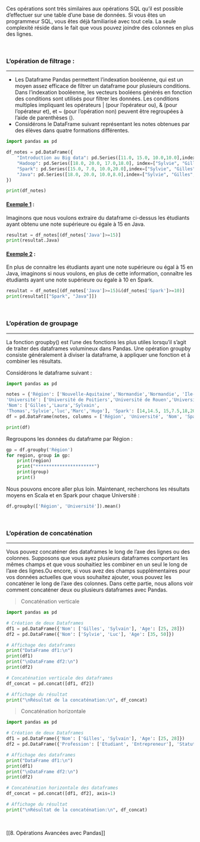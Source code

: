 
Ces opérations sont très similaires aux opérations SQL qu’il est possible d’effectuer sur une table d’une base de données. Si vous êtes un programmeur SQL, vous êtes déjà familiarisé avec tout cela. La seule complexité réside dans le fait que vous pouvez joindre des colonnes en plus des lignes.

<br>

### L’opération de filtrage :

---

- Les Dataframe Pandas permettent l’indexation booléenne, qui est un moyen assez efficace de filtrer un dataframe pour plusieurs conditions. Dans l’indexation booléenne, les vecteurs booléens générés en fonction des conditions sont utilisés pour filtrer les données. Les conditions multiples impliquant les opérateurs | (pour l’opérateur ou), & (pour l’opérateur et), et ~ (pour l’opération non) peuvent être regroupées à l’aide de parenthèses ().
- Considérons le DataFrame suivant représentant les notes obtenues par des élèves dans quatre formations différentes.

```python
import pandas as pd

df_notes = pd.DataFrame({
	"Introduction au Big data": pd.Series([11.0, 15.0, 10.0,10.0],index=["Sylvie", "Gilles", "Sylvain", "Thomas"]),
	"Hadoop": pd.Series([18.0, 20.0, 17.0,18.0], index=["Sylvie", "Gilles", "Sylvain", "Thomas"]),
	"Spark": pd.Series([15.0, 7.0, 10.0,20.0],index=["Sylvie", "Gilles", "Sylvain", "Thomas"]),
	"Java": pd.Series([18.0, 20.0, 10.0,8.0],index=["Sylvie", "Gilles", "Sylvain", "Thomas"]),
})

print(df_notes)
```

#### <u>Exemple 1</u> : 

Imaginons que nous voulons extraire du dataframe ci-dessus les étudiants ayant obtenu une note supérieure ou égale à 15 en Java.

```python
resultat = df_notes[(df_notes['Java']>=15)]
print(resultat.Java)
```

#### <u>Exemple 2</u> : 

En plus de connaitre les étudiants ayant une note supérieure ou égal à 15 en Java, imaginons si nous voulons, en plus de cette information, connaître les étudiants ayant une note supérieure ou égale à 10 en Spark.

```python
resultat = df_notes[(df_notes['Java']>=15)&(df_notes['Spark']>=10)]
print(resultat[["Spark", "Java"]])
```

<br>

### L’opération de groupage

---

La fonction groupby() est l’une des fonctions les plus utiles lorsqu’il s’agit de traiter des dataframes volumineux dans Pandas. Une opération groupby consiste généralement à diviser la dataframe, à appliquer une fonction et à combiner les résultats.

Considérons le dataframe suivant :

```python
import pandas as pd

notes = {'Région': ['Nouvelle-Aquitaine','Normandie','Normandie', 'Ile-de-France','Ile-de-France','Grand Est','Grand Est','Grand Est'],
'Université': ['Université de Poitiers','Université de Rouen','Université de Rouen', 'Université de Paris','Université de Paris','Université de Reims','Université de Reims','Université de Reims'],
'Nom': ['Gilles','Laura','Sylvain',
'Thomas','Sylvie','luc','Marc','Hugo'], 'Spark': [14,14.5, 15,7.5,18,20,19,14], 'Scala': [15,10,11,9,10.5,18.5,16,16]}
df = pd.DataFrame(notes, columns = ['Région', 'Université', 'Nom', 'Spark', 'Scala'])

print(df)
```

Regroupons les données du dataframe par Région :

```python
gp = df.groupby('Région')
for region, group in gp:
	print(region)
	print("**********************")
	print(group)
	print()
```

Nous pouvons encore aller plus loin. Maintenant, recherchons les résultats moyens en Scala et en Spark pour chaque Université :

```python
df.groupby(['Région', 'Université']).mean()
```

<br>

### L’opération de concaténation

---

Vous pouvez concaténer des dataframes le long de l’axe des lignes ou des colonnes. Supposons que vous ayez plusieurs dataframes comportant les mêmes champs et que vous souhaitiez les combiner en un seul le long de l’axe des lignes.Ou encore, si vous avez des champs supplémentaires pour vos données actuelles que vous souhaitez ajouter, vous pouvez les concaténer le long de l’axe des colonnes. Dans cette partie, nous allons voir comment concaténer deux ou plusieurs dataframes avec Pandas.

> Concaténation verticale

```python
import pandas as pd

# Création de deux Dataframes
df1 = pd.DataFrame({'Nom': ['Gilles', 'Sylvain'], 'Age': [25, 28]})
df2 = pd.DataFrame({'Nom': ['Sylvie', 'Luc'], 'Age': [35, 50]})

# Affichage des dataframes
print("DataFrame df1:\n")
print(df1)
print("\nDataFrame df2:\n")
print(df2)

# Concaténation verticale des dataframes
df_concat = pd.concat([df1, df2])

# Affichage du résultat
print("\nRésultat de la concaténation:\n", df_concat)
```

> Concaténation horizontale

```python
import pandas as pd

# Création de deux Dataframes
df1 = pd.DataFrame({'Nom': ['Gilles', 'Sylvain'], 'Age': [25, 28]})
df2 = pd.DataFrame({'Profession': ['Etudiant', 'Entrepreneur'], 'Statut Matrimoniale': ['Célibataire', 'Marié']})

# Affichage des dataframes
print("DataFrame df1:\n")
print(df1)
print("\nDataFrame df2:\n")
print(df2)

# Concaténation horizontale des dataframes
df_concat = pd.concat([df1, df2], axis=1)

# Affichage du résultat
print("\nRésultat de la concaténation:\n", df_concat)
```

<br>

[[8. Opérations Avancées avec Pandas]]